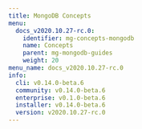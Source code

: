 ```yaml
---
title: MongoDB Concepts
menu:
  docs_v2020.10.27-rc.0:
    identifier: mg-concepts-mongodb
    name: Concepts
    parent: mg-mongodb-guides
    weight: 20
menu_name: docs_v2020.10.27-rc.0
info:
  cli: v0.14.0-beta.6
  community: v0.14.0-beta.6
  enterprise: v0.1.0-beta.6
  installer: v0.14.0-beta.6
  version: v2020.10.27-rc.0
---
```


